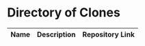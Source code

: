 # Directory of Clones

| Name | Description | Repository Link |
|------|-------------|------------------|
